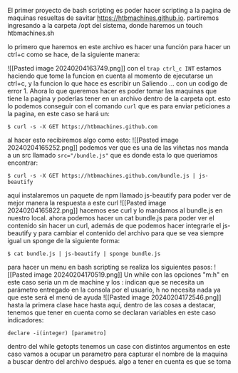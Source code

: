 
El primer proyecto de bash scripting es poder hacer scripting a la pagina de maquinas resueltas de savitar https://htbmachines.github.io.
partiremos ingresando a la carpeta /opt del sistema, donde haremos un touch htbmachines.sh

lo primero que haremos en este archivo es hacer una función para hacer un ctrl+c como se hace, de la siguiente manera: 

![[Pasted image 20240204163749.png]]
con el `trap ctrl_c INT` estamos haciendo que tome la funcion en cuenta al momento de ejecutarse un ctrl+c, y la funcion lo que hace es escribir un Saliendo ... con un codigo de error 1.
Ahora lo que queremos hacer es poder tomar las maquinas que tiene la pagina y poderlas tener en un archivo dentro de la carpeta opt.
esto lo podemos conseguir con el comando `curl` que es para enviar peticiones a la pagina, en este caso se hará un: 
```
$ curl -s -X GET https://htbmachines.github.com 
```
al hacer esto recibiremos algo como esto: 
![[Pasted image 20240204165252.png]]
podemos ver que es una de las viñetas nos manda a un src llamado `src="/bundle.js"` que es donde esta lo que queriamos encontrar: 
```
$ curl -s -X GET https://htbmachines.github.com/bundle.js | js-beautify
```
aquí instalaremos un paquete de npm llamado js-beautify para poder ver de mejor manera la respuesta a este curl
![[Pasted image 20240204165822.png]]
hacemos ese curl y lo mandamos al bundle.js en nuestro local. 
ahora podemos hacer un cat bundle.js para poder ver el contenido sin hacer un curl, además de que podemos hacer integrarle el js-beautify y para cambiar el contenido del archivo para que se vea siempre igual un sponge de la siguiente forma: 
```
$ cat bundle.js | js-beautify | sponge bundle.js 
```
 para hacer un menu en bash scripting se realiza los siguientes pasos: 
 ![[Pasted image 20240204170519.png]]
 Un while con las opciones "m:h" en este caso seria un m de machine y los : indican que se necesita un parámetro entregado en la consola por el usuario, h no necesita nada ya que este será el menú de ayuda 
![[Pasted image 20240204172546.png]]
hasta la primera clase hace hasta aquí, dentro de las cosas a destacar, tenemos que tener en cuenta como se declaran variables en este caso indicadores:

```
declare -i(integer) [parametro]
```
dentro del while getopts tenemos un case con distintos argumentos en este caso vamos a ocupar un parametro para capturar el nombre de la maquina a buscar dentro del archivo después.
algo a tener en cuenta es que se toma 